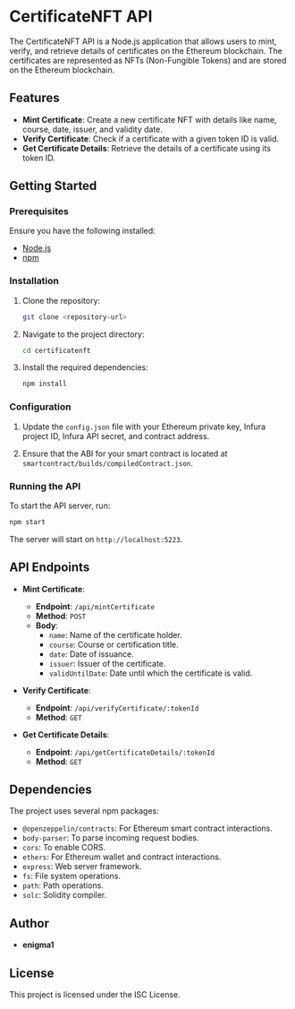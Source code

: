 # CertificateNFT API

The CertificateNFT API is a Node.js application that allows users to mint, verify, and retrieve details of certificates on the Ethereum blockchain. The certificates are represented as NFTs (Non-Fungible Tokens) and are stored on the Ethereum blockchain.

## Features

- **Mint Certificate**: Create a new certificate NFT with details like name, course, date, issuer, and validity date.
- **Verify Certificate**: Check if a certificate with a given token ID is valid.
- **Get Certificate Details**: Retrieve the details of a certificate using its token ID.

## Getting Started

### Prerequisites

Ensure you have the following installed:

- [Node.js](https://nodejs.org/)
- [npm](https://www.npmjs.com/)

### Installation

1. Clone the repository:
   ```bash
   git clone <repository-url>
   ```

2. Navigate to the project directory:
   ```bash
   cd certificatenft
   ```

3. Install the required dependencies:
   ```bash
   npm install
   ```

### Configuration

1. Update the `config.json` file with your Ethereum private key, Infura project ID, Infura API secret, and contract address.

2. Ensure that the ABI for your smart contract is located at `smartcontract/builds/compiledContract.json`.

### Running the API

To start the API server, run:

```bash
npm start
```

The server will start on `http://localhost:5223`.

## API Endpoints

- **Mint Certificate**:
  - **Endpoint**: `/api/mintCertificate`
  - **Method**: `POST`
  - **Body**:
    - `name`: Name of the certificate holder.
    - `course`: Course or certification title.
    - `date`: Date of issuance.
    - `issuer`: Issuer of the certificate.
    - `validUntilDate`: Date until which the certificate is valid.

- **Verify Certificate**:
  - **Endpoint**: `/api/verifyCertificate/:tokenId`
  - **Method**: `GET`

- **Get Certificate Details**:
  - **Endpoint**: `/api/getCertificateDetails/:tokenId`
  - **Method**: `GET`

## Dependencies

The project uses several npm packages:

- `@openzeppelin/contracts`: For Ethereum smart contract interactions.
- `body-parser`: To parse incoming request bodies.
- `cors`: To enable CORS.
- `ethers`: For Ethereum wallet and contract interactions.
- `express`: Web server framework.
- `fs`: File system operations.
- `path`: Path operations.
- `solc`: Solidity compiler.

## Author

- **enigma1**

## License

This project is licensed under the ISC License.
